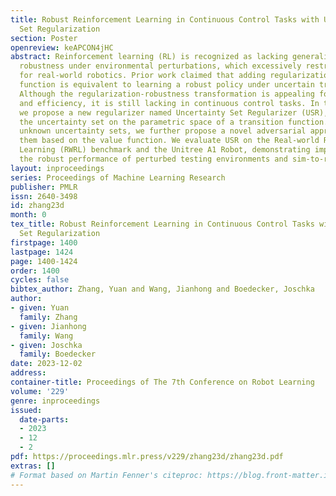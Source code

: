 ```yaml
---
title: Robust Reinforcement Learning in Continuous Control Tasks with Uncertainty
  Set Regularization
section: Poster
openreview: keAPCON4jHC
abstract: Reinforcement learning (RL) is recognized as lacking generalization and
  robustness under environmental perturbations, which excessively restricts its application
  for real-world robotics. Prior work claimed that adding regularization to the value
  function is equivalent to learning a robust policy under uncertain transitions.
  Although the regularization-robustness transformation is appealing for its simplicity
  and efficiency, it is still lacking in continuous control tasks. In this paper,
  we propose a new regularizer named Uncertainty Set Regularizer (USR), to formulate
  the uncertainty set on the parametric space of a transition function. To deal with
  unknown uncertainty sets, we further propose a novel adversarial approach to generate
  them based on the value function. We evaluate USR on the Real-world Reinforcement
  Learning (RWRL) benchmark and the Unitree A1 Robot, demonstrating improvements in
  the robust performance of perturbed testing environments and sim-to-real scenarios.
layout: inproceedings
series: Proceedings of Machine Learning Research
publisher: PMLR
issn: 2640-3498
id: zhang23d
month: 0
tex_title: Robust Reinforcement Learning in Continuous Control Tasks with Uncertainty
  Set Regularization
firstpage: 1400
lastpage: 1424
page: 1400-1424
order: 1400
cycles: false
bibtex_author: Zhang, Yuan and Wang, Jianhong and Boedecker, Joschka
author:
- given: Yuan
  family: Zhang
- given: Jianhong
  family: Wang
- given: Joschka
  family: Boedecker
date: 2023-12-02
address:
container-title: Proceedings of The 7th Conference on Robot Learning
volume: '229'
genre: inproceedings
issued:
  date-parts:
  - 2023
  - 12
  - 2
pdf: https://proceedings.mlr.press/v229/zhang23d/zhang23d.pdf
extras: []
# Format based on Martin Fenner's citeproc: https://blog.front-matter.io/posts/citeproc-yaml-for-bibliographies/
---
```

